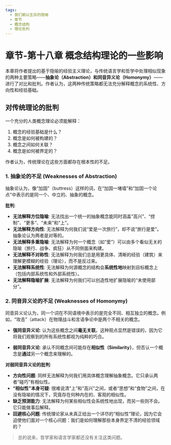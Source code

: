 ```yaml
---
tags:
  - 我们赖以生存的隐喻
  - 章节
  - 概念结构
  - 理论批判
---
```


# 章节-第十八章 概念结构理论的一些影响

本章将作者提出的基于隐喻的经验主义理论，与传统语言学和哲学中处理相似现象的两种主要策略——**抽象论（Abstraction）**和**同音异义论（Homonymy）**——进行了对比和批判。作者认为，这两种传统策略都无法充分解释概念的系统性、方向性和经验基础。

## 对传统理论的批判

一个充分的人类概念理论必须能解释：
1.  概念的经验基础是什么？
2.  概念是如何被构建的？
3.  概念之间如何关联？
4.  概念是如何被界定的？

作者认为，传统理论在这些方面都存在根本性的不足。

### 1. 抽象论的不足 (Weaknesses of Abstraction)

抽象论认为，像“加固”（buttress）这样的词，在“加固一堵墙”和“加固一个论点”中表示的是同一个、中立的、抽象的概念。

**批判**:
-   **无法解释方位隐喻**: 无法找出一个统一的抽象概念能同时涵盖“高兴”、“控制”、“更多”、“未来”和“上”。
-   **无法解释方向性**: 无法解释为何我们说“爱是一次旅行”，却不说“旅行是爱”。抽象论认为两者是对等的。
-   **无法解释多重隐喻**: 无法解释为何一个概念（如“爱”）可以由多个看似无关的隐喻（旅行、战争、疯狂）从不同侧面来构建。
-   **无法解释不对称性**: 无法解释为何我们总是用更具体、清晰的经验（建筑）来理解更模糊的经验（理论），而不是反过来。
-   **无法解释系统性**: 无法解释为何源概念的结构会**系统性地**映射到目标概念上（包括内部系统性和外部系统性）。
-   **无法解释隐喻扩展**: 无法解释为何我们可以创造性地扩展隐喻的“未使用部分”。

### 2. 同音异义论的不足 (Weaknesses of Homonymy)

同音异义论认为，同一个词在不同语境中表示的是完全不同、相互独立的概念。例如，“攻击”（attack）在物理战斗和言语争论中是两个不相关的概念。

-   **强同音异义论**: 认为这些概念之间**毫无关联**。这种观点显然是错误的，因为它将我们观察到的所有系统性都视为纯粹的巧合。

-   **弱同音异义论**: 承认不同概念间可能存在**相似性（Similarity）**，但否认一个概念是**通过**另一个概念来理解的。

**对弱同音异义论的批判**:
-   **方向性问题**: 同样无法解释为何我们用具体概念理解抽象概念。它只承认两者“碰巧”有相似性。
-   **“相似性”本身可疑**: 很难说清“上”和“高兴”之间，或者“思想”和“食物”之间，在没有隐喻的情况下，究竟存在何种内在的、客观的相似性。
-   **缺乏预测能力**: 无法解释为何某些相似性会系统性地出现，而另一些则不会。它只能做事后解释。
-   **回避核心问题**: 传统理论家从未真正给出一个详尽的“相似性”理论，因为它会迫使他们面对一个核心问题：我们是如何理解那些本身界定不清的经验领域的？

> 总的说来，哲学家和语言学家都还没有关注这类问题。
